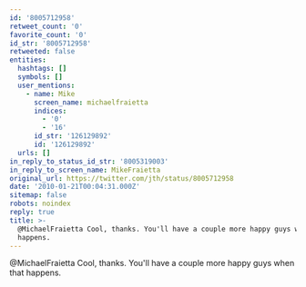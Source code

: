 ```yaml
---
id: '8005712958'
retweet_count: '0'
favorite_count: '0'
id_str: '8005712958'
retweeted: false
entities:
  hashtags: []
  symbols: []
  user_mentions:
    - name: Mike
      screen_name: michaelfraietta
      indices:
        - '0'
        - '16'
      id_str: '126129892'
      id: '126129892'
  urls: []
in_reply_to_status_id_str: '8005319003'
in_reply_to_screen_name: MikeFraietta
original_url: https://twitter.com/jth/status/8005712958
date: '2010-01-21T00:04:31.000Z'
sitemap: false
robots: noindex
reply: true
title: >-
  @MichaelFraietta Cool, thanks. You'll have a couple more happy guys when that
  happens.
---
```


@MichaelFraietta Cool, thanks. You'll have a couple more happy guys when that happens.